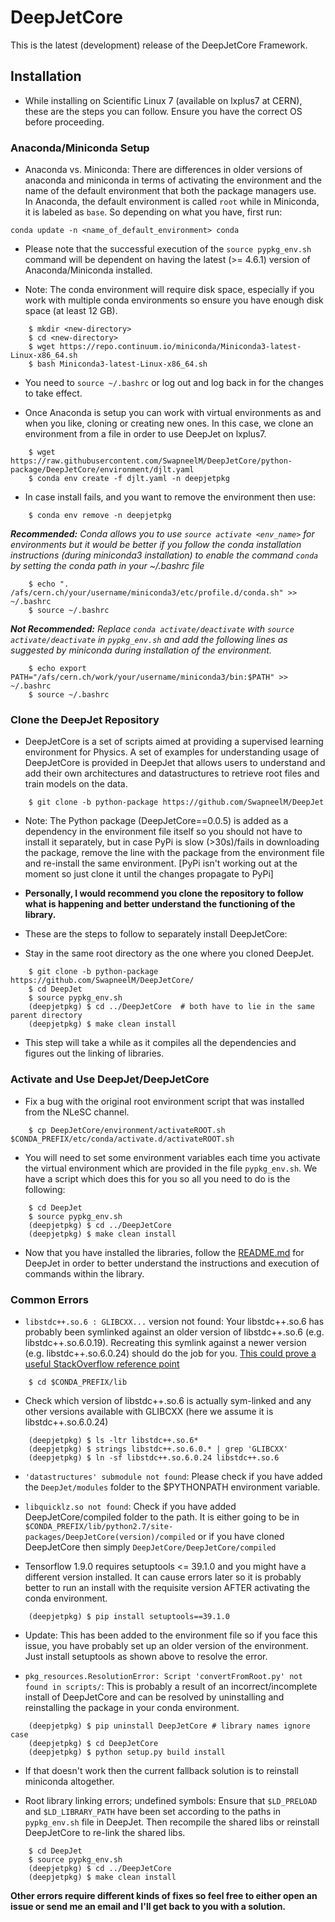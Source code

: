 DeepJetCore
===========

This is the latest (development) release of the DeepJetCore Framework.

## Installation

* While installing on Scientific Linux 7 (available on lxplus7 at CERN), these are the steps you can follow. Ensure you have the correct OS before proceeding.

### Anaconda/Miniconda Setup

* Anaconda vs. Miniconda: There are differences in older versions of anaconda and miniconda in terms of activating the environment and the name of the default environment that both the package managers use. In Anaconda, the default environment is called `root` while in Miniconda, it is labeled as `base`. So depending on what you have, first run:

```
conda update -n <name_of_default_environment> conda
```

* Please note that the successful execution of the `source pypkg_env.sh` command will be dependent on having the latest (>= 4.6.1) version of Anaconda/Miniconda installed.

* Note: The conda environment will require disk space, especially if you work with multiple conda environments so ensure you have enough disk space (at least 12 GB).

```
    $ mkdir <new-directory> 
    $ cd <new-directory>
    $ wget https://repo.continuum.io/miniconda/Miniconda3-latest-Linux-x86_64.sh
    $ bash Miniconda3-latest-Linux-x86_64.sh
```

* You need to ``source ~/.bashrc`` or log out and log back in for the changes to take effect.

* Once Anaconda is setup you can work with virtual environments as and when you like, cloning or creating new ones. In this case, we clone an environment from a file in order to use DeepJet on lxplus7.

```
    $ wget https://raw.githubusercontent.com/SwapneelM/DeepJetCore/python-package/DeepJetCore/environment/djlt.yaml
    $ conda env create -f djlt.yaml -n deepjetpkg
```

* In case install fails, and you want to remove the environment then use:

```   
    $ conda env remove -n deepjetpkg
```


***Recommended:** Conda allows you to use `source activate <env_name>` for environments but it would be better if you follow the conda installation instructions (during miniconda3 installation) to enable the command `conda` by setting the conda path in your ~/.bashrc file*

```
    $ echo ". /afs/cern.ch/your/username/miniconda3/etc/profile.d/conda.sh" >> ~/.bashrc
    $ source ~/.bashrc
```

***Not Recommended:** Replace `conda activate/deactivate` with `source activate/deactivate` in `pypkg_env.sh` and add the following lines as suggested by miniconda during installation of the environment.*

```
    $ echo export PATH="/afs/cern.ch/work/your/username/miniconda3/bin:$PATH" >> ~/.bashrc
    $ source ~/.bashrc
```

### Clone the DeepJet Repository

* DeepJetCore is a set of scripts aimed at providing a supervised learning environment for Physics. A set of examples for understanding usage of DeepJetCore is provided in DeepJet that allows users to understand and add their own architectures and datastructures to retrieve root files and train models on the data.

```
    $ git clone -b python-package https://github.com/SwapneelM/DeepJet
```

* Note: The Python package (DeepJetCore==0.0.5) is added as a dependency in the environment file itself so you should not have to install it separately, but in case PyPi is slow (>30s)/fails in downloading the package, remove the line with the package from the environment file and re-install the same environment. 
[PyPi isn't working out at the moment so just clone it until the changes propagate to PyPi]

* **Personally, I would recommend you clone the repository to follow what is happening and better understand the functioning of the library.**

* These are the steps to follow to separately install DeepJetCore:

- Stay in the same root directory as the one where you cloned DeepJet.

```
    $ git clone -b python-package https://github.com/SwapneelM/DeepJetCore/
    $ cd DeepJet 
    $ source pypkg_env.sh
    (deepjetpkg) $ cd ../DeepJetCore  # both have to lie in the same parent directory
    (deepjetpkg) $ make clean install 
```

- This step will take a while as it compiles all the dependencies and figures out the linking of libraries.

### Activate and Use DeepJet/DeepJetCore

* Fix a bug with the original root environment script that was installed from the NLeSC channel.

```
    $ cp DeepJetCore/environment/activateROOT.sh  $CONDA_PREFIX/etc/conda/activate.d/activateROOT.sh  
```

* You will need to set some environment variables each time you activate the virtual environment which are provided in the file `pypkg_env.sh`. We have a script which does this for you so all you need to do is the following:

```
    $ cd DeepJet
    $ source pypkg_env.sh
    (deepjetpkg) $ cd ../DeepJetCore
    (deepjetpkg) $ make clean install
```

* Now that you have installed the libraries, follow the [README.md](https://github.com/SwapneelM/DeepJet) for DeepJet in order to better understand the instructions and execution of commands within the library.
    
### Common Errors

* `libstdc++.so.6 : GLIBCXX...` version not found: Your libstdc++.so.6 has probably been symlinked against an older version of libstdc++.so.6 (e.g. libstdc++.so.6.0.19). Recreating this symlink against a newer version (e.g. libstdc++.so.6.0.24) should do the job for you. [This could prove a useful StackOverflow reference point](https://stackoverflow.com/a/16445803/5087991)

```
    $ cd $CONDA_PREFIX/lib
```
  
  - Check which version of libstdc++.so.6 is actually sym-linked and any other versions available with GLIBCXX (here we assume it is libstdc++.so.6.0.24)

```
    (deepjetpkg) $ ls -ltr libstdc++.so.6*
    (deepjetpkg) $ strings libstdc++.so.6.0.* | grep 'GLIBCXX'
    (deepjetpkg) $ ln -sf libstdc++.so.6.0.24 libstdc++.so.6
```

* `'datastructures' submodule not found`: Please check if you have added the `DeepJet/modules` folder to the $PYTHONPATH environment variable.

* `libquicklz.so not found`: Check if you have added DeepJetCore/compiled folder to the path. It is either going to be in `$CONDA_PREFIX/lib/python2.7/site-packages/DeepJetCore(version)/compiled` or if you have cloned DeepJetCore then simply `DeepJetCore/DeepJetCore/compiled`

* Tensorflow 1.9.0 requires setuptools <= 39.1.0 and you might have a different version installed. It can cause errors later so it is probably better to run an install with the requisite version AFTER activating the conda environment.

```
    (deepjetpkg) $ pip install setuptools==39.1.0
```
- Update: This has been added to the environment file so if you face this issue, you have probably set up an older version of the environment. Just install setuptools as shown above to resolve the error.

* `pkg_resources.ResolutionError: Script 'convertFromRoot.py' not found in scripts/`: This is probably a result of an incorrect/incomplete install of DeepJetCore and can be resolved by uninstalling and reinstalling the package in your conda environment.

```
    (deepjetpkg) $ pip uninstall DeepJetCore # library names ignore case
    (deepjetpkg) $ cd DeepJetCore
    (deepjetpkg) $ python setup.py build install  
```
- If that doesn't work then the current fallback solution is to reinstall miniconda altogether.

* Root library linking errors; undefined symbols: Ensure that `$LD_PRELOAD` and `$LD_LIBRARY_PATH` have been set according to the paths in `pypkg_env.sh` file in DeepJet. Then recompile the shared libs or reinstall DeepJetCore to re-link the shared libs.

```
    $ cd DeepJet
    $ source pypkg_env.sh
    (deepjetpkg) $ cd ../DeepJetCore
    (deepjetpkg) $ make clean install
```

**Other errors require different kinds of fixes so feel free to either open an issue or send me an email and I'll get back to you with a solution.**








